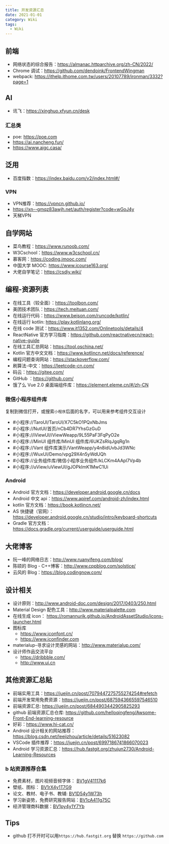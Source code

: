 ```yaml
---
title: 开发资源汇总
date: 2021-01-01
category: Wiki
tags:
  - Wiki
---
```


<!-- more -->
## 前端

- 网络状态的综合报告：https://almanac.httparchive.org/zh-CN/2022/
- Chrome 调试：https://github.com/dendoink/FrontendWingman
- webpack: https://ithelp.ithome.com.tw/users/20107789/ironman/3332?page=1

## AI

- 讯飞：https://xinghuo.xfyun.cn/desk

### 汇总类

- poe: https://poe.com
- https://ai.nancheng.fun/
- https://www.aigc.casa/

## 泛用

- 百度指数：https://index.baidu.com/v2/index.html#/

### VPN

- VPN推荐：https://vpncn.github.io/
- https://xn--gmqz83awjh.net/auth/register?code=wGoJ4y
- 天梯VPN

## 自学网站

- 菜鸟教程：https://www.runoob.com/
- W3Cschool：https://www.w3cschool.cn/
- 慕客网：https://coding.imooc.com/
- 中国大学 MOOC: https://www.icourse163.org/
- 大佬自学笔记：https://csdiy.wiki/

## 编程-资源列表

- 在线工具（较全面）：https://toolbon.com/
- 美团技术团队：https://tech.meituan.com/
- 在线运行代码：https://www.bejson.com/runcode/kotlin/
- 在线运行 kotlin: https://play.kotlinlang.org/
- 在线 code 测试：https://www.it1352.com/Onlinetools/details/4
- ReactNative 官方学习指南：https://github.com/reactnativecn/react-native-guide
- 在线工具汇总网站：https://tool.oschina.net/
- Kotlin 官方中文文档：https://www.kotlincn.net/docs/reference/
- 编程问题查询网站：https://stackoverflow.com/
- 刷算法-中文：https://leetcode-cn.com/
- 码云：https://gitee.com/
- GitHub ：https://github.com/
- 饿了么 Vue 2.0 桌面端组件库：https://element.eleme.cn/#/zh-CN

### 微信小程序组件库

复制到微信打开，或搜索`小程序`后面的名字，可以用来参考组件交互设计

- #小程序://TaroUI/TaroUI/X7C5kO1PQxNbJms
- #小程序://NutUI/首页/nCb4DR7YhsGzGuD
- #小程序://iViewUI/iViewWeapp/9L55PaF3FqPyO2e
- #小程序://MinUI 组件库/MinUI 组件库/6UKZsRlqJgqRg1n
- #小程序://Vant 组件库演示/VantWeapp/y4n8idUvbJd3WNc
- #小程序://WuxUI/Demo/vpg29X4n5yWdUQh
- #小程序://业务组件库/微信小程序业务组件/kLCKm4AApl7Vp4b
- #小程序://uView/uViewUI/gJOPkImK1MwC1Ui

### Android

- Android 官方文档：https://developer.android.google.cn/docs
- Android 中文 api：https://www.apiref.com/android-zh/index.html
- kotlin 官方文档：https://book.kotlincn.net/
- AS 快捷键（官网）：https://developer.android.google.cn/studio/intro/keyboard-shortcuts
- Gradle 官方文档：https://docs.gradle.org/current/userguide/userguide.html

## 大佬博客

- 阮一峰的网络日志：http://www.ruanyifeng.com/blog/
- 陈硕的 Blog - C++博客：http://www.cppblog.com/solstice/
- 云风的 Blog：https://blog.codingnow.com/

## 设计相关

- 设计原则：http://www.android-doc.com/design/2017/0403/250.html
- Material Design 配色工具：http://www.materialpalette.com
- 在线生成 icon： https://romannurik.github.io/AndroidAssetStudio/icons-launcher.html
- 图标库
  - https://www.iconfont.cn/
  - https://www.iconfinder.com
- materialup-寻求设计灵感的网站：http://www.materialup.com/
- 设计师作品交流平台
  - https://dribbble.com/
  - http://www.ui.cn



## 其他资源汇总贴

- 前端实用工具：https://juejin.cn/post/7079447275755274254#refetch
- 前端开发常用免费资源：https://juejin.cn/post/6875943665597546510
- 前端资源汇总: https://juejin.cn/post/6844903442905825293
- github 前端资源汇总仓库: https://github.com/helloqingfeng/Awsome-Front-End-learning-resource
- 好彩：https://www.hi-cat.cn/
- Android 设计相关的网站推荐：https://blog.csdn.net/leejizhou/article/details/51623082
- VSCode 插件推荐：https://juejin.cn/post/6997186741866070023
- Android 学习资源汇总：https://hub.fastgit.org/zhujun2730/Android-Learning-Resources

### b 站资源推荐合集

- 免费素材，图片视频音频字体： [BV1gV41117k6](https://www.bilibili.com/video/BV1gV41117k6)
- 壁纸、图标： [BV1rX4y1T7G9](https://www.bilibili.com/video/BV1rX4y1T7G9)
- 论文、教材、电子书、教辅: [BV1D54y1W73h](https://www.bilibili.com/video/BV1D54y1W73h)
- 学习新姿势，免费研究报告网站：[BV1cA411g75C](https://www.bilibili.com/video/BV1cA411g75C)
- 经济管理商科数据：[BV1py4y1Y7Yb](https://www.bilibili.com/video/BV1py4y1Y7Yb)

## Tips

- github 打不开时可以用`https://hub.fastgit.org` 替换 `https://github.com`
